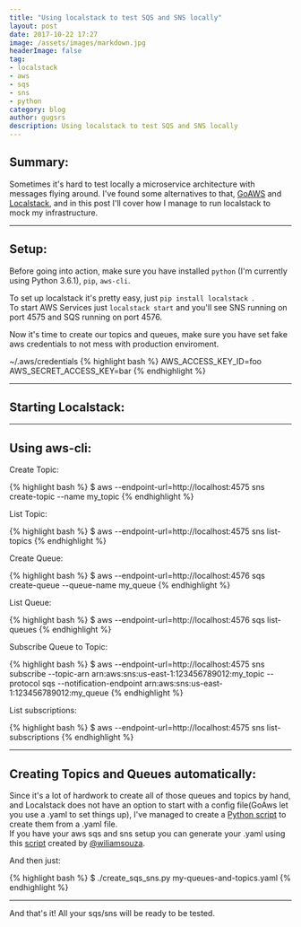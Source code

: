 ```yaml
---
title: "Using localstack to test SQS and SNS locally"
layout: post
date: 2017-10-22 17:27
image: /assets/images/markdown.jpg
headerImage: false
tag: 
- localstack
- aws
- sqs
- sns
- python
category: blog
author: gugsrs
description: Using localstack to test SQS and SNS locally
---
```


## Summary:

Sometimes it's hard to test locally a microservice architecture with messages flying around.
I've found some alternatives to that, [GoAWS][goaws] and [Localstack][localstack], and in this post I'll cover how I manage to run localstack to mock my infrastructure.

---

## Setup:
Before going into action, make sure you have installed ```python``` (I'm currently using Python 3.6.1), ```pip```, ```aws-cli```.

To set up localstack it's pretty easy, just ```pip install localstack ```.  
To start AWS Services just ```localstack start``` and you'll see SNS running on port 4575 and SQS running on port 4576.

Now it's time to create our topics and queues, make sure you have set fake aws credentials to not mess with production enviroment.  

~/.aws/credentials
{% highlight bash %}
AWS_ACCESS_KEY_ID=foo  
AWS_SECRET_ACCESS_KEY=bar
{% endhighlight %}

---

## Starting Localstack:

---

## Using aws-cli:

Create Topic:

{% highlight bash %}
$ aws --endpoint-url=http://localhost:4575 sns create-topic --name my_topic
{% endhighlight %}

List Topic:

{% highlight bash %}
$ aws --endpoint-url=http://localhost:4575 sns list-topics
{% endhighlight %}

Create Queue:

{% highlight bash %}
$ aws --endpoint-url=http://localhost:4576 sqs create-queue --queue-name my_queue
{% endhighlight %}

List Queue:

{% highlight bash %}
$ aws --endpoint-url=http://localhost:4576 sqs list-queues
{% endhighlight %}

Subscribe Queue to Topic:

{% highlight bash %}
$ aws --endpoint-url=http://localhost:4575 sns subscribe --topic-arn arn:aws:sns:us-east-1:123456789012:my_topic --protocol sqs --notification-endpoint arn:aws:sns:us-east-1:123456789012:my_queue
{% endhighlight %}

List subscriptions:

{% highlight bash %}
$ aws --endpoint-url=http://localhost:4575 sns list-subscriptions
{% endhighlight %}

---

## Creating Topics and Queues automatically:

Since it's a lot of hardwork to create all of those queues and topics by hand, and Localstack does not have an option to start with a config file(GoAws let you use a .yaml to set things up), I've managed to create a [Python script][sqs-sns-from-yaml] to create them from a .yaml file.  
If you have your aws sqs and sns setup you can generate your .yaml using this [script][sqs-sns-to-yaml] created by [@wiliamsouza][wiliam].

And then just:

{% highlight bash %}
$ ./create_sqs_sns.py my-queues-and-topics.yaml
{% endhighlight %}

---

And that's it! All your sqs/sns will be ready to be tested.

[goaws]: http://goaws
[localstack]: https://github.com/localstack/localstack
[sqs-sns-to-yaml]: https://gist.github.com/wiliamsouza/c687ac7d8c86dc603a32e143cacc71b0
[sqs-sns-from-yaml]: https://gist.github.com/gugsrs/20d90e1f21792a67eb6d27c445aa7a1f
[wiliam]: https://github.com/wiliamsouza/

